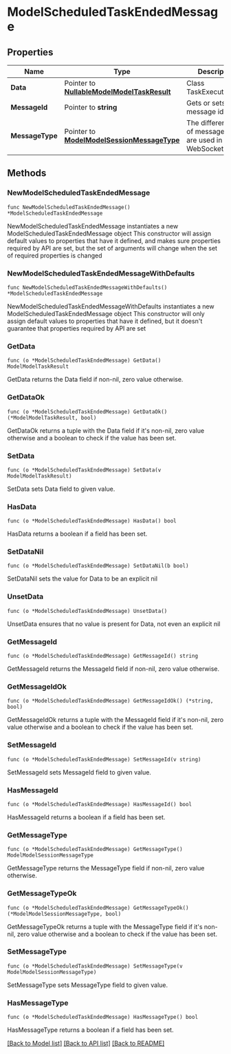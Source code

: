 # ModelScheduledTaskEndedMessage

## Properties

Name | Type | Description | Notes
------------ | ------------- | ------------- | -------------
**Data** | Pointer to [**NullableModelModelTaskResult**](ModelTaskResult.md) | Class TaskExecutionInfo. | [optional] 
**MessageId** | Pointer to **string** | Gets or sets the message id. | [optional] 
**MessageType** | Pointer to [**ModelModelSessionMessageType**](ModelSessionMessageType.md) | The different kinds of messages that are used in the WebSocket api. | [optional] [readonly] [default to MODELMODELSESSIONMESSAGETYPE_SCHEDULED_TASK_ENDED]

## Methods

### NewModelScheduledTaskEndedMessage

`func NewModelScheduledTaskEndedMessage() *ModelScheduledTaskEndedMessage`

NewModelScheduledTaskEndedMessage instantiates a new ModelScheduledTaskEndedMessage object
This constructor will assign default values to properties that have it defined,
and makes sure properties required by API are set, but the set of arguments
will change when the set of required properties is changed

### NewModelScheduledTaskEndedMessageWithDefaults

`func NewModelScheduledTaskEndedMessageWithDefaults() *ModelScheduledTaskEndedMessage`

NewModelScheduledTaskEndedMessageWithDefaults instantiates a new ModelScheduledTaskEndedMessage object
This constructor will only assign default values to properties that have it defined,
but it doesn't guarantee that properties required by API are set

### GetData

`func (o *ModelScheduledTaskEndedMessage) GetData() ModelModelTaskResult`

GetData returns the Data field if non-nil, zero value otherwise.

### GetDataOk

`func (o *ModelScheduledTaskEndedMessage) GetDataOk() (*ModelModelTaskResult, bool)`

GetDataOk returns a tuple with the Data field if it's non-nil, zero value otherwise
and a boolean to check if the value has been set.

### SetData

`func (o *ModelScheduledTaskEndedMessage) SetData(v ModelModelTaskResult)`

SetData sets Data field to given value.

### HasData

`func (o *ModelScheduledTaskEndedMessage) HasData() bool`

HasData returns a boolean if a field has been set.

### SetDataNil

`func (o *ModelScheduledTaskEndedMessage) SetDataNil(b bool)`

 SetDataNil sets the value for Data to be an explicit nil

### UnsetData
`func (o *ModelScheduledTaskEndedMessage) UnsetData()`

UnsetData ensures that no value is present for Data, not even an explicit nil
### GetMessageId

`func (o *ModelScheduledTaskEndedMessage) GetMessageId() string`

GetMessageId returns the MessageId field if non-nil, zero value otherwise.

### GetMessageIdOk

`func (o *ModelScheduledTaskEndedMessage) GetMessageIdOk() (*string, bool)`

GetMessageIdOk returns a tuple with the MessageId field if it's non-nil, zero value otherwise
and a boolean to check if the value has been set.

### SetMessageId

`func (o *ModelScheduledTaskEndedMessage) SetMessageId(v string)`

SetMessageId sets MessageId field to given value.

### HasMessageId

`func (o *ModelScheduledTaskEndedMessage) HasMessageId() bool`

HasMessageId returns a boolean if a field has been set.

### GetMessageType

`func (o *ModelScheduledTaskEndedMessage) GetMessageType() ModelModelSessionMessageType`

GetMessageType returns the MessageType field if non-nil, zero value otherwise.

### GetMessageTypeOk

`func (o *ModelScheduledTaskEndedMessage) GetMessageTypeOk() (*ModelModelSessionMessageType, bool)`

GetMessageTypeOk returns a tuple with the MessageType field if it's non-nil, zero value otherwise
and a boolean to check if the value has been set.

### SetMessageType

`func (o *ModelScheduledTaskEndedMessage) SetMessageType(v ModelModelSessionMessageType)`

SetMessageType sets MessageType field to given value.

### HasMessageType

`func (o *ModelScheduledTaskEndedMessage) HasMessageType() bool`

HasMessageType returns a boolean if a field has been set.


[[Back to Model list]](../README.md#documentation-for-models) [[Back to API list]](../README.md#documentation-for-api-endpoints) [[Back to README]](../README.md)


